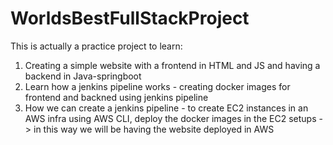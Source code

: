 # WorldsBestFullStackProject
This is actually a practice project to learn:
1. Creating a simple website with a frontend in HTML and JS and having a backend in Java-springboot
2. Learn how a jenkins pipeline works - creating docker images for frontend and backned using jenkins pipeline
3. How we can create a jenkins pipeline - to create EC2 instances in an AWS infra using AWS CLI, deploy the docker images in the EC2 setups -> in this way we will be having the website deployed in AWS
